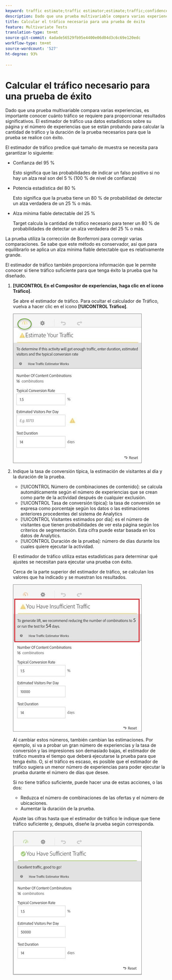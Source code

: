 ```yaml
---
keyword: traffic estimate;traffic estimator;estimate;traffic;confidence;statistical power;lift;bonferroni;conversion rate;visitors per day;duration
description: Dado que una prueba multivariable compara varias experiencias, es importante conocer cuánto tráfico se requiere para proporcionar resultados significativos. El estimador de tráfico de Adobe Target utiliza estadísticas sobre la página y el número de experiencias que se están probando para calcular la cantidad de tráfico y la duración de la prueba necesarias para que la prueba tenga éxito.
title: Calcular el tráfico necesario para una prueba de éxito
feature: Multivariate Tests
translation-type: tm+mt
source-git-commit: 4adade56529fb95e4400e06d04d3c6c69e120edc
workflow-type: tm+mt
source-wordcount: '527'
ht-degree: 93%

---
```



# Calcular el tráfico necesario para una prueba de éxito

Dado que una prueba multivariable compara varias experiencias, es importante conocer cuánto tráfico se requiere para proporcionar resultados significativos. El estimador de tráfico usa datos estadísticos sobre su página y el número de experiencias que se están probando para calcular la cantidad de tráfico y la duración de la prueba necesarios para que la prueba se realice con éxito.

El estimador de tráfico predice qué tamaño de muestra se necesita para garantizar lo siguiente:

* Confianza del 95 %

   Esto significa que las probabilidades de indicar un falso positivo si no hay un alza real son del 5 % (100 % de nivel de confianza)
* Potencia estadística del 80 %

   Esto significa que la prueba tiene un 80 % de probabilidad de detectar un alza verdadera de un 25 % o más.
* Alza mínima fiable detectable del 25 %

   Target calcula la cantidad de tráfico necesario para tener un 80 % de probabilidades de detectar un alza verdadera del 25 % o más.

La prueba utiliza la corrección de Bonferroni para corregir varias comparaciones. Se sabe que este método es conservador, así que para equilibrarlo se aplica un alza mínima fiable detectable que es relativamente grande.

El estimador de tráfico también proporciona información que le permite conocer si tiene tráfico suficiente para que tenga éxito la prueba que ha diseñado.

1. **[!UICONTROL En el Compositor de experiencias, haga clic en el icono Tráfico]**.

   Se abre el estimador de tráfico. Para ocultar el calculador de Tráfico, vuelva a hacer clic en el icono **[!UICONTROL Tráfico]**.

   ![](assets/estimatorempty.png)

1. Indique la tasa de conversión típica, la estimación de visitantes al día y la duración de la prueba.

   * [!UICONTROL Número de combinaciones de contenido]: se calcula automáticamente según el número de experiencias que se crean como parte de la actividad después de cualquier exclusión.
   * [!UICONTROL Tasa de conversión típica]: la tasa de conversión se expresa como porcentaje según los datos o las estimaciones anteriores procedentes del sistema de Analytics
   * [!UICONTROL Visitantes estimados por día]: es el número de visitantes que tienen probabilidades de ver esta página según los criterios de segmentación. Esta cifra puede estar basada en los datos de Analytics.
   * [!UICONTROL Duración de la prueba]: número de días durante los cuales quiere ejecutar la actividad.

   El estimador de tráfico utiliza estas estadísticas para determinar qué ajustes se necesitan para ejecutar una prueba con éxito.

   Cerca de la parte superior del estimador de tráfico, se calculan los valores que ha indicado y se muestran los resultados.

   ![](assets/estimatorinsufficient.png)

   Al cambiar estos números, también cambian las estimaciones. Por ejemplo, si va a probar un gran número de experiencias y la tasa de conversión y las impresiones son demasiado bajas, el estimador de tráfico muestra el tiempo que deberá ejecutarse la prueba para que tenga éxito. O, si el tráfico es escaso, es posible que el estimador de tráfico sugiera un menor número de experiencias para poder ejecutar la prueba durante el número de días que desee.

   Si no tiene tráfico suficiente, puede hacer una de estas acciones, o las dos:

   * Reduzca el número de combinaciones de las ofertas y el número de ubicaciones.
   * Aumentar la duración de la prueba.

   Ajuste las cifras hasta que el estimador de tráfico le indique que tiene tráfico suficiente y, después, diseñe la prueba según corresponda.

   ![](assets/estimatorok.png)

